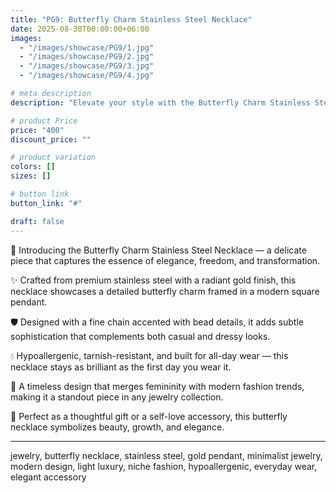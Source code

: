 ```yaml
---
title: "PG9: Butterfly Charm Stainless Steel Necklace"
date: 2025-08-30T00:00:00+06:00
images: 
  - "/images/showcase/PG9/1.jpg"
  - "/images/showcase/PG9/2.jpg"
  - "/images/showcase/PG9/3.jpg"
  - "/images/showcase/PG9/4.jpg"

# meta description
description: "Elevate your style with the Butterfly Charm Stainless Steel Necklace. Featuring a dainty butterfly pendant framed in gold, this necklace blends elegance, femininity, and modern light luxury."

# product Price
price: "400"
discount_price: ""

# product variation
colors: []
sizes: []

# button link
button_link: "#"

draft: false
---
```


🦋 Introducing the Butterfly Charm Stainless Steel Necklace — a delicate piece that captures the essence of elegance, freedom, and transformation.

✨ Crafted from premium stainless steel with a radiant gold finish, this necklace showcases a detailed butterfly charm framed in a modern square pendant.

🛡️ Designed with a fine chain accented with bead details, it adds subtle sophistication that complements both casual and dressy looks.

💧 Hypoallergenic, tarnish-resistant, and built for all-day wear — this necklace stays as brilliant as the first day you wear it.

🌟 A timeless design that merges femininity with modern fashion trends, making it a standout piece in any jewelry collection.

💖 Perfect as a thoughtful gift or a self-love accessory, this butterfly necklace symbolizes beauty, growth, and elegance.

---
jewelry, butterfly necklace, stainless steel, gold pendant, minimalist jewelry, modern design, light luxury, niche fashion, hypoallergenic, everyday wear, elegant accessory
